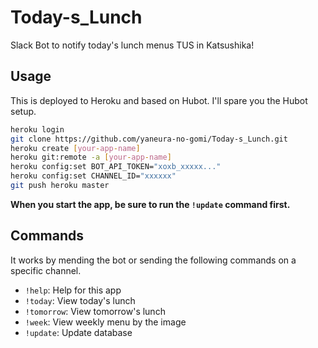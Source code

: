 # Today-s_Lunch

Slack Bot to notify today's lunch menus TUS in Katsushika!

## Usage
This is deployed to Heroku and based on Hubot. I'll spare you the Hubot setup.
```sh
heroku login
git clone https://github.com/yaneura-no-gomi/Today-s_Lunch.git 
heroku create [your-app-name]
heroku git:remote -a [your-app-name]
heroku config:set BOT_API_TOKEN="xoxb_xxxxx..."
heroku config:set CHANNEL_ID="xxxxxx"
git push heroku master
```

**When you start the app, be sure to run the `!update` command first.**


## Commands
It works by mending the bot or sending the following commands on a specific channel.
- `!help`: Help for this app
- `!today`: View today's lunch
- `!tomorrow`: View tomorrow's lunch
- `!week`: View weekly menu by the image
- `!update`: Update database